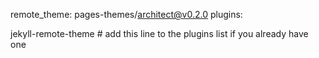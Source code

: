 remote_theme: pages-themes/architect@v0.2.0
 plugins:
 
jekyll-remote-theme # add this line to the plugins list if you already have one
